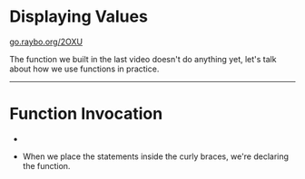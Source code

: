 <!-- .slide: data-state="layout-title" class="bg-dark"-->

# Displaying Values

<div class="slide-link"><a href="https://go.raybo.org/2OXU"><i class="fab fa-slideshare"></i> go.raybo.org/2OXU</a></div>

> >

The function we built in the last video doesn't do anything yet, let's talk about how we use functions in practice.

---

# Function Invocation

- 


- When we place the statements inside the curly braces, we're declaring the function.